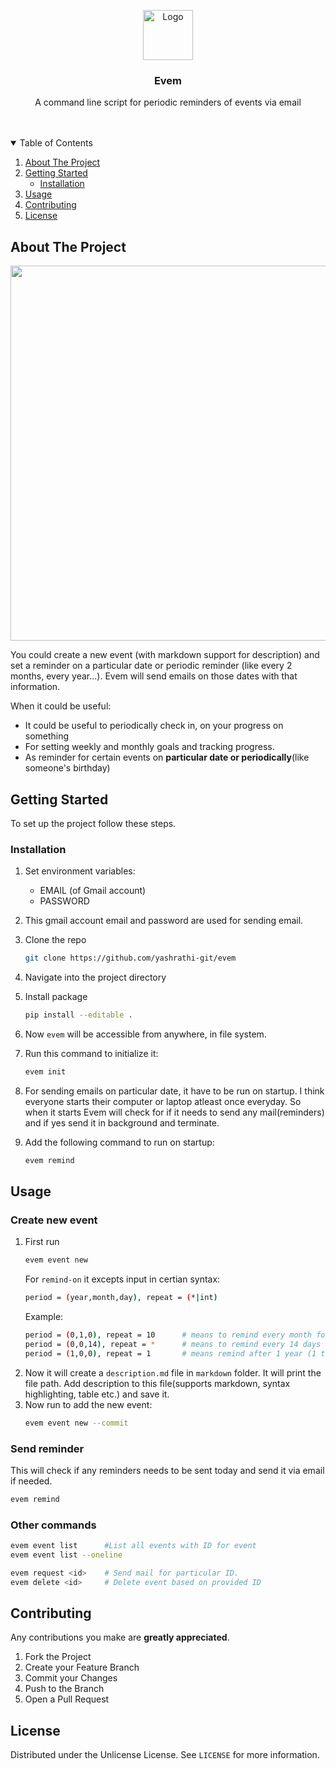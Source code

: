 <p align="center">
  <a href="https://github.com/yashrathi-git/evem">
    <img src="https://raw.githubusercontent.com/yashrathi-git/evem/main/images/logo.png" alt="Logo" width="80" height="80">
  </a>

  <h3 align="center">Evem</h3>

  <p align="center">
    A command line script for periodic reminders of events via email 
    <br />
    <br />
    <br />
  </p>
</p>

<!-- TABLE OF CONTENTS -->
<details open="open">
  <summary>Table of Contents</summary>
  <ol>
    <li>
      <a href="#about-the-project">About The Project</a>
    </li>
    <li>
      <a href="#getting-started">Getting Started</a>
      <ul>
        <li><a href="#installation">Installation</a></li>
      </ul>
    </li>
    <li><a href="#usage">Usage</a></li>
    <li><a href="#contributing">Contributing</a></li>
    <li><a href="#license">License</a></li>
  </ol>
</details>

<!-- ABOUT THE PROJECT -->

## About The Project
<p align="center">
<img src = "images/demo.jpeg" height= "600px">
</p>
You could create a new event (with markdown support for description) and set a reminder on a particular date or periodic reminder (like every 2 months, every year...). Evem will send emails on those dates with that information.

When it could be useful:

- It could be useful to periodically check in, on your progress on something
- For setting weekly and monthly goals and tracking progress.
- As reminder for certain events on **particular date or periodically**(like someone's birthday)

<!-- GETTING STARTED -->

## Getting Started

To set up the project follow these steps.

### Installation

1. Set environment variables:

   - EMAIL (of Gmail account)
   - PASSWORD

2. This gmail account email and password are used for sending email.
3. Clone the repo
   ```sh
   git clone https://github.com/yashrathi-git/evem
   ```
4. Navigate into the project directory
5. Install package
   ```sh
   pip install --editable .
   ```
6. Now `evem` will be accessible from anywhere, in file system.
7. Run this command to initialize it:
   ```sh
   evem init
   ```
8. For sending emails on particular date, it have to be run on startup. I think everyone starts their computer or laptop atleast once everyday. So when it starts Evem will check for if it needs to send any mail(reminders) and if yes send it in background and terminate.

9. Add the following command to run on startup:
   ```sh
   evem remind
   ```

<!-- USAGE EXAMPLES -->

## Usage

### Create new event

1. First run
   ```sh
   evem event new
   ```
   For `remind-on` it excepts input in certian syntax:
   ```sh
   period = (year,month,day), repeat = (*|int)
   ```
   Example:
   ```sh
   period = (0,1,0), repeat = 10      # means to remind every month for 10 times
   period = (0,0,14), repeat = *      # means to remind every 14 days (forever)
   period = (1,0,0), repeat = 1       # means remind after 1 year (1 time only)
   ```
2. Now it will create a `description.md` file in `markdown` folder. It will print the file path. Add description to this file(supports markdown, syntax highlighting, table etc.) and save it.
3. Now run to add the new event:
   ```sh
   evem event new --commit
   ```

### Send reminder

This will check if any reminders needs to be sent today and send it via email if needed.

```sh
evem remind
```

### Other commands

```sh
evem event list      #List all events with ID for event
evem event list --oneline

evem request <id>    # Send mail for particular ID.
evem delete <id>     # Delete event based on provided ID
```

<!-- CONTRIBUTING -->

## Contributing

Any contributions you make are **greatly appreciated**.

1. Fork the Project
2. Create your Feature Branch
3. Commit your Changes
4. Push to the Branch
5. Open a Pull Request

## License

Distributed under the Unlicense License. See `LICENSE` for more information.
